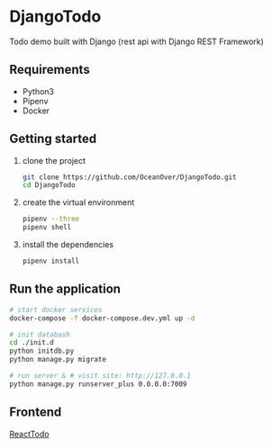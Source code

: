 # DjangoTodo

Todo demo built with Django (rest api with Django REST Framework)

## Requirements

- Python3
- Pipenv
- Docker

## Getting started

1. clone the project

   ```bash
   git clone https://github.com/OceanOver/DjangoTodo.git
   cd DjangoTodo
   ```

2. create the virtual environment

   ```bash
   pipenv --three
   pipenv shell
   ```

3. install the dependencies

   ```bash
   pipenv install
   ```

## Run the application

```bash
# start docker services
docker-compose -f docker-compose.dev.yml up -d

# init databash
cd ./init.d
python initdb.py
python manage.py migrate

# run server & # visit site: http://127.0.0.1
python manage.py runserver_plus 0.0.0.0:7009
```

## Frontend

[ReactTodo](https://github.com/OceanOver/ReactTodo)
